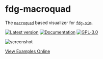 # fdg-macroquad
The [`macroquad`](https://crates.io/crates/macroquad) based visualizer for [`fdg-sim`](https://crates.io/crates/fdg-sim).

[![Latest version](https://img.shields.io/crates/v/fdg-macroquad.svg)](https://crates.io/crates/fdg-macroquad)
[![Documentation](https://docs.rs/fdg-macroquad/badge.svg)](https://docs.rs/fdg-macroquad)
[![GPL-3.0](https://img.shields.io/badge/license-GPL-blue.svg)](https://github.com/grantshandy/fdg/blob/main/fdg-macroquad/LICENSE)

![screenshot](https://raw.githubusercontent.com/grantshandy/fdg/main/fdg-macroquad/screenshots/screenshot.png)

[View Examples Online](https://grantshandy.github.io/fdg)
